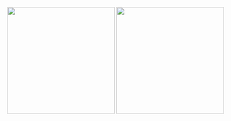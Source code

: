 <img src="https://github-readme-stats.vercel.app/api?username=dynobo&show_icons=true&line_height=35&hide_border=true" height=250>
<img src="https://github-readme-stats.vercel.app/api/top-langs/?username=dynobo&langs_count=6&hide=Jupyter%20Notebook&hide_border=true" style="vertical-align:top;" height=250>
